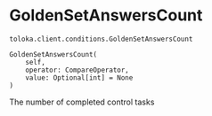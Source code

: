 # GoldenSetAnswersCount
`toloka.client.conditions.GoldenSetAnswersCount`

```
GoldenSetAnswersCount(
    self,
    operator: CompareOperator,
    value: Optional[int] = None
)
```

The number of completed control tasks

